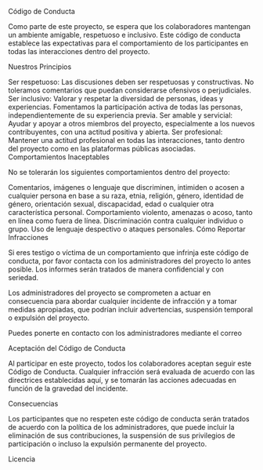 Código de Conducta

Como parte de este proyecto, se espera que los colaboradores mantengan un ambiente amigable, respetuoso e inclusivo. Este código de conducta establece las expectativas para el comportamiento de los participantes en todas las interacciones dentro del proyecto.

Nuestros Principios

Ser respetuoso: Las discusiones deben ser respetuosas y constructivas. No toleramos comentarios que puedan considerarse ofensivos o perjudiciales.
Ser inclusivo: Valorar y respetar la diversidad de personas, ideas y experiencias. Fomentamos la participación activa de todas las personas, independientemente de su experiencia previa.
Ser amable y servicial: Ayudar y apoyar a otros miembros del proyecto, especialmente a los nuevos contribuyentes, con una actitud positiva y abierta.
Ser profesional: Mantener una actitud profesional en todas las interacciones, tanto dentro del proyecto como en las plataformas públicas asociadas.
Comportamientos Inaceptables

No se tolerarán los siguientes comportamientos dentro del proyecto:

Comentarios, imágenes o lenguaje que discriminen, intimiden o acosen a cualquier persona en base a su raza, etnia, religión, género, identidad de género, orientación sexual, discapacidad, edad o cualquier otra característica personal.
Comportamiento violento, amenazas o acoso, tanto en línea como fuera de línea.
Discriminación contra cualquier individuo o grupo.
Uso de lenguaje despectivo o ataques personales.
Cómo Reportar Infracciones

Si eres testigo o víctima de un comportamiento que infrinja este código de conducta, por favor contacta con los administradores del proyecto lo antes posible. Los informes serán tratados de manera confidencial y con seriedad.

Los administradores del proyecto se comprometen a actuar en consecuencia para abordar cualquier incidente de infracción y a tomar medidas apropiadas, que podrían incluir advertencias, suspensión temporal o expulsión del proyecto.

Puedes ponerte en contacto con los administradores mediante el correo

Aceptación del Código de Conducta

Al participar en este proyecto, todos los colaboradores aceptan seguir este Código de Conducta. Cualquier infracción será evaluada de acuerdo con las directrices establecidas aquí, y se tomarán las acciones adecuadas en función de la gravedad del incidente.

Consecuencias

Los participantes que no respeten este código de conducta serán tratados de acuerdo con la política de los administradores, que puede incluir la eliminación de sus contribuciones, la suspensión de sus privilegios de participación o incluso la expulsión permanente del proyecto.

Licencia
